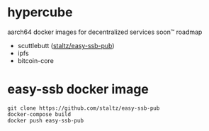 # hypercube
aarch64 docker images for decentralized services soon™
roadmap
 * scuttlebutt ([staltz/easy-ssb-pub](https://github.com/staltz/easy-ssb-pub))
 * ipfs
 * bitcoin-core
 
# easy-ssb docker image
```
git clone https://github.com/staltz/easy-ssb-pub
docker-compose build
docker push easy-ssb-pub
```

